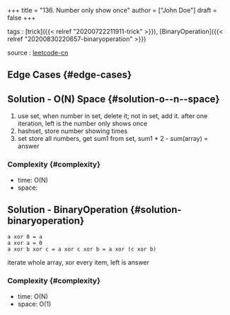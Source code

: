 +++
title = "136. Number only show once"
author = ["John Doe"]
draft = false
+++

tags
: [trick]({{< relref "20200722211911-trick" >}}), [BinaryOperation]({{< relref "20200830220657-binaryoperation" >}})

source
: [leetcode-cn](https://leetcode-cn.com/problems/single-number/)


## Edge Cases {#edge-cases}


## Solution - O(N) Space {#solution-o--n--space}

1.  use set, when number in set, delete it; not in set, add it.
    after one iteration, left is the number only shows once
2.  hashset, store number showing times
3.  set store all numbers, get sum1 from set, sum1 \* 2 - sum(array) = answer


### Complexity {#complexity}

-   time: O(N)
-   space:


## Solution - BinaryOperation {#solution-binaryoperation}

```nil
a xor 0 = a
a xor a = 0
a xor b xor c = a xor c xor b = a xor (c xor b)
```

iterate whole array, xor every item, left is answer


### Complexity {#complexity}

-   time: O(N)
-   space: O(1)
